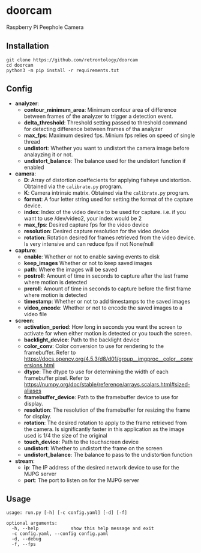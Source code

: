 # doorcam
Raspberry Pi Peephole Camera

## Installation
```
git clone https://github.com/retrontology/doorcam
cd doorcam
python3 -m pip install -r requirements.txt
```

## Config
- <b>analyzer</b>:
  - <b>contour_minimum_area</b>: Minimum contour area of difference between frames of the analyzer to trigger a detection event.
  - <b>delta_threshold</b>: Threshold setting passed to threshold command for detecting difference between frames of tha analyzer
  - <b>max_fps</b>: Maximum desired fps. Minium fps relies on speed of single thread
  - <b>undistort</b>: Whether you want to undistort the camera image before analayzing it or not.
  - <b>undistort_balance</b>: The balance used for the undistort function if enabled
- <b>camera</b>:
  - <b>D</b>: Array of distortion coeffecients for applying fisheye undistortion. Obtained via the `calibrate.py` program.
  - <b>K</b>: Camera intrinsic matrix. Obtained via the `calibrate.py` program.
  - <b>format</b>: A four letter string used for setting the format of the capture device.
  - <b>index</b>: Index of the video device to be used for capture. i.e. if you want to use /dev/video2, your index would be 2
  - <b>max_fps</b>: Desired capture fps for the video device
  - <b>resolution</b>: Desired capture resolution for the video device
  - <b>rotation</b>: Rotation desired for frames retrieved from the video device. Is very intensive and can reduce fps if not None/null
- <b>capture</b>:
  - <b>enable</b>: Whether or not to enable saving events to disk
  - <b>keep_images</b> Whether or not to keep saved images
  - <b>path</b>: Where the images will be saved
  - <b>postroll</b>: Amount of time in seconds to capture after the last frame where motion is detected
  - <b>preroll</b>: Amount of time in seconds to capture before the first frame where motion is detected
  - <b>timestamp</b>: Whether or not to add timestamps to the saved images
  - <b>video_encode</b>: Whether or not to encode the saved images to a video file
- <b>screen</b>:
  - <b>activation_period</b>: How long in seconds you want the screen to activate for when either motion is detected or you touch the screen.
  - <b>backlight_device</b>: Path to the backlight device
  - <b>color_conv</b>: Color conversion to use for rendering to the framebuffer. Refer to https://docs.opencv.org/4.5.3/d8/d01/group__imgproc__color__conversions.html
  - <b>dtype</b>: The dtype to use for determining the width of each framebuffer pixel. Refer to https://numpy.org/doc/stable/reference/arrays.scalars.html#sized-aliases
  - <b>framebuffer_device</b>: Path to the framebuffer device to use for display.
  - <b>resolution</b>: The resolution of the framebuffer for resizing the frame for display.
  - <b>rotation</b>: The desired rotation to apply to the frame retrieved from the camera. Is significantly faster in this application as the image used is 1/4 the size of the original
  - <b>touch_device</b>: Path to the touchscreen device
  - <b>undistort</b>: Whether to undistort the frame on the screen
  - <b>undistort_balance</b>: The balance to pass to the undistortion function
- <b>stream</b>:
  - <b>ip</b>: The IP address of the desired network device to use for the MJPG server
  - <b>port</b>: The port to listen on for the MJPG server

## Usage
```
usage: run.py [-h] [-c config.yaml] [-d] [-f]

optional arguments:
  -h, --help            show this help message and exit
  -c config.yaml, --config config.yaml
  -d, --debug
  -f, --fps
```